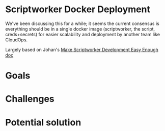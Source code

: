 Scriptworker Docker Deployment
==============================

We've been discussing this for a while; it seems the current consensus is everything should be in a single docker image (scriptworker, the script, creds+secrets) for easier scalability and deployment by another team like CloudOps.

Largely based on Johan's [Make Scriptworker Development Easy Enough doc](https://docs.google.com/document/d/1nxlPJAqzWVmEH6xS8d9LCgfNkpUIu13J_4tR9P-0bH0/edit?pli=1)

Goals
=====

Challenges
==========

Potential solution
==================
